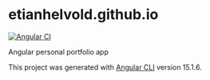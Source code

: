 # etianhelvold.github.io
[![Angular CI](https://github.com/etianhelvold/etianhelvold.github.io/actions/workflows/angular.yml/badge.svg?branch=main)](https://github.com/etianhelvold/etianhelvold.github.io/actions/workflows/angular.yml)

Angular personal portfolio app

This project was generated with [Angular CLI](https://github.com/angular/angular-cli) version 15.1.6.

